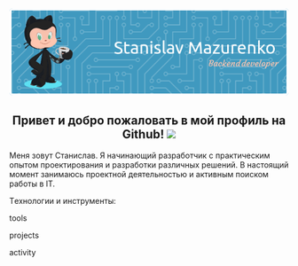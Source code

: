 <div align = "center">
  <img src=https://github.com/palameda/palameda/blob/main/assets/header.png>
  <h2> Привет и добро пожаловать в мой профиль на Github! <img src="https://github.com/abdoachhoubi/abdoachhoubi/blob/main/gifs/Hi.gif" width="30"></h2>
</div>
<p>
  Меня зовут Станислав. Я начинающий разработчик с практическим опытом проектирования и разработки различных решений. В настоящий момент занимаюсь проектной деятельностью и активным поиском работы в IT.
</p>

<p>
  Tехнологии и инструменты:<br>
    
</p>

tools

projects

activity
